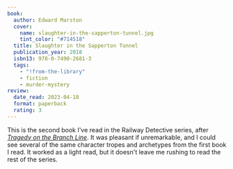 ```yaml
---
book:
  author: Edward Marston
  cover:
    name: slaughter-in-the-sapperton-tunnel.jpg
    tint_color: "#714518"
  title: Slaughter in the Sapperton Tunnel
  publication_year: 2018
  isbn13: 978-0-7490-2681-3
  tags:
    - "!from-the-library"
    - fiction
    - murder-mystery
review:
  date_read: 2023-04-18
  format: paperback
  rating: 3
---
```


<!--series: "The Railway Detective #18" -->

This is the second book I've read in the Railway Detective series, after [*Tragedy on the Branch Line*](/reviews/tragedy-on-the-branch-line/).
It was pleasant if unremarkable, and I could see several of the same character tropes and archetypes from the first book I read.
It worked as a light read, but it doesn't leave me rushing to read the rest of the series.
